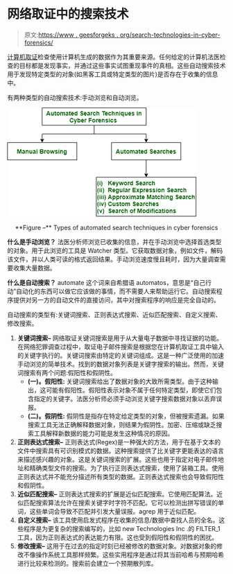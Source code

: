 # 网络取证中的搜索技术

> 原文:[https://www . geesforgeks . org/search-technologies-in-cyber-forensics/](https://www.geeksforgeeks.org/search-techniques-in-cyber-forensics/)

[计算机取证](https://www.geeksforgeeks.org/introduction-of-computer-forensics/)检查使用计算机生成的数据作为其重要来源。任何给定的计算机法医检查的目标都是发现事实，并通过这些事实试图重现事件的真相。这些自动搜索技术用于发现特定类型的对象(如黑客工具或特定类型的图片)是否存在于收集的信息中。

有两种类型的自动搜索技术:手动浏览和自动浏览。

![](img/c2dce7e94fce9b4bbf26170bbdba98cf.png)

<center>**Figure –** Types of automated search techniques in cyber forensics</center>

**什么是手动浏览？**
法医分析师浏览已收集的信息，并在手动浏览中选择首选类型的对象。用于此浏览的工具是 Watcher 类型。它获取数据对象，例如文件，解码该文件，并以人类可读的格式返回结果。手动浏览速度慢且耗时，因为大量调查需要收集大量数据。

**什么是自动搜索？**
automate 这个词来自希腊语 automatos，意思是“自己行动”自动化的东西可以做它应该做的事情，而不需要人来帮助运行它。自动搜索程序提供对另一方的自动文件的直接访问，其中对搜索程序的响应是完全自动的。

自动搜索的类型有:关键词搜索、正则表达式搜索、近似匹配搜索、自定义搜索、修改搜索。

1.  **关键词搜索–**
    网络取证关键词搜索是用于从大量电子数据中寻找证据的功能。在网络犯罪调查过程中，取证电子邮件搜索是根据您在计算机取证工具中输入的关键字执行的。关键词搜索由特定的关键词组成。这是一种广泛使用的加速手动浏览的简单技术。找到的数据对象列表是关键字搜索的输出。然而，关键词搜索有两个问题:假阳性和假阴性。
    *   **(一)。假阳性:**
        关键词搜索给出了数据对象的大致所需类型。由于这种输出，这可能有假阳性。假阳性表示对象不属于任何特定类型，即使它们包含指定的关键字。法医分析师必须手动浏览关键字搜索数据对象以丢弃误报。
    *   **(二)。假阴性:**
        假阴性是指存在特定给定类型的对象，但被搜索遗漏。如果搜索工具无法正确解释数据对象，则结果为假阴性。加密、压缩或缺乏搜索工具解释新数据的能力可能是发生这种情况的原因。
2.  **正则表达式搜索–**
    正则表达式(Regex)是一种强大的方法，用于在基于文本的文件中搜索具有可识别模式的数据。这种搜索提供了比关键字更能表达的语言来描述感兴趣的对象。这是关键词搜索的扩展。这些也用于指定对电子邮件地址和精确类型文件的搜索。为了执行正则表达式搜索，使用了装箱工具。使用正则表达式并不能充分描述所有类型的数据。正则表达式搜索也会导致假阳性和假阴性。
3.  **近似匹配搜索–**
    正则表达式搜索的扩展是近似匹配搜索。它使用匹配算法。近似匹配搜索算法允许在搜索关键字时字符不匹配。它可以检测出拼写错误的单词，这些单词会导致不匹配并引发大量误报。agrep 用于近似匹配。
4.  **自定义搜索–**
    该工具使用启发式程序在收集的信息/数据中查找人员的全名。这些程序是为更复杂的搜索编写的，比如 new Technologies Inc .的 FILTER_1 工具，因为正则表达式的表达能力有限。这也受到假阳性和假阴性的困扰。
5.  **修改搜索–**
    这用于在过去的指定时刻已经被修改的数据对象。对数据对象的修改不像操作系统工具那样频繁。这些实用程序是通过将其当前哈希与预期哈希进行比较来检测的。搜索前会建立一个预期散列库。